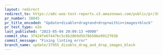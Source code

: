 ```yaml
---
layout: redirect
redirect_to: https://a8c-woo-test-reports.s3.amazonaws.com/public/pr/38045/e2e/index.html
pr_number: 38045
pr_title_encoded: "Update+disable+drag+and+drop+within+images+block"
pr_test_type: e2e
last_published: "2023-05-04 20:09:13 +0000"
commit_sha: 3f424fe6f447bc5c6b2869d5b78b506e9912f038
commit_message: "Fixing linting error"
branch_name: update/37955_disable_drag_and_drop_images_block
---
```

